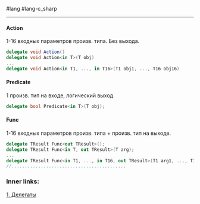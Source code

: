 #lang #lang-c_sharp

---
#### Action
1-16 входных параметров произв. типа. Без выхода.

```csharp
delegate void Action()
delegate void Action<in T>(T obj)
...
delegate void Action<in T1, ..., in T16>(T1 obj1, ..., T16 obj16)
```

#### Predicate
1 произв. тип на входе, логический выход.

```csharp
delegate bool Predicate<in T>(T obj);
```

#### Func
1-16 входных параметров произв. типа + произв. тип на выходе.

```csharp
delegate TResult Func<out TResult>();
delegate TResult Func<in T, out TResult>(T arg);
...
delegate TResult Func<in T1, ..., in T16, out TResult>(T1 arg1, ..., T16 arg16);
//...........................................
```


### Inner links:
[1. Делегаты](1.%20Languages/C-sharp/0.%20Введение/3.%20Делегаты/1.%20Делегаты.md)